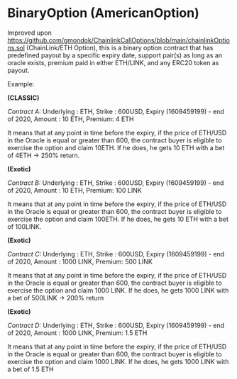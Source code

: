 # BinaryOption (AmericanOption)

Improved upon https://github.com/gmondok/ChainlinkCallOptions/blob/main/chainlinkOptions.sol (ChainLink/ETH Option), this is a binary option contract that has predefined payout by a specific expiry date, support pair(s) as long as an oracle exists, premium paid in either ETH/LINK, and any ERC20 token as payout.

Example:

**(CLASSIC)**

*Contract A:* Underlying : ETH, Strike : 600USD, Expiry (1609459199) - end of 2020, Amount : 10 ETH, Premium: 4 ETH

It means that at any point in time before the expiry, if the price of ETH/USD in the Oracle is equal or greater than 600, the contract buyer is eligible to exercise the option and claim 10ETH. If he does, he gets 10 ETH with a bet of 4ETH -> 250% return.


**(Exotic)**

*Contract B:* Underlying : ETH, Strike : 600USD, Expiry (1609459199) - end of 2020, Amount : 10 ETH, Premium: 100 LINK

It means that at any point in time before the expiry, if the price of ETH/USD in the Oracle is equal or greater than 600, the contract buyer is eligible to exercise the option and claim 100ETH. If he does, he gets 10 ETH with a bet of 100LINK.


**(Exotic)**

*Contract C:* Underlying : ETH, Strike : 600USD, Expiry (1609459199) - end of 2020, Amount : 1000 LINK, Premium: 500 LINK

It means that at any point in time before the expiry, if the price of ETH/USD in the Oracle is equal or greater than 600, the contract buyer is eligible to exercise the option and claim 1000 LINK. If he does, he gets 1000 LINK with a bet of 500LINK -> 200% return 


**(Exotic)**

*Contract D:* Underlying : ETH, Strike : 600USD, Expiry (1609459199) - end of 2020, Amount : 1000 LINK, Premium: 1.5 ETH

It means that at any point in time before the expiry, if the price of ETH/USD in the Oracle is equal or greater than 600, the contract buyer is eligible to exercise the option and claim 1000 LINK. If he does, he gets 1000 LINK with a bet of 1.5 ETH
